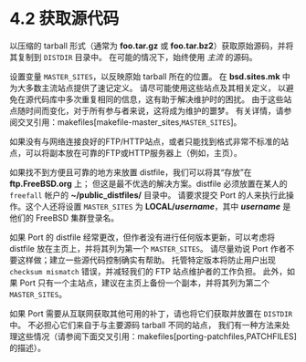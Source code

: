 # 4.2 获取源代码


以压缩的 tarball 形式（通常为 **foo.tar.gz** 或 **foo.tar.bz2**）获取原始源码，并将其复制到 `DISTDIR` 目录中。
在可能的情况下，始终使用 _主流_ 的源码。

设置变量 `MASTER_SITES`，以反映原始 tarball 所在的位置。
在 **bsd.sites.mk** 中为大多数主流站点提供了速记定义。
请尽可能使用这些站点及其相关定义，
以避免在源代码库中多次重复相同的信息，这有助于解决维护时的困扰。
由于这些站点随时间而变化，对于所有参与者来说，这将成为维护的噩梦。
有关详情，请参阅交叉引用：makefiles[makefile-master_sites,`MASTER_SITES`]。

如果没有与网络连接良好的FTP/HTTP站点，或者只能找到格式非常不标准的站点，可以将副本放在可靠的FTP或HTTP服务器上（例如，主页）。

如果找不到方便且可靠的地方来放置 distfile，我们可以将其“存放”在 **ftp.FreeBSD.org** 上；
但这是最不优选的解决方案。distfile 必须放置在某人的 `freefall` 帐户的 **~/public_distfiles/** 目录中。
请要求提交 Port 的人来执行此操作。这个人还将设置 `MASTER_SITES` 为 **LOCAL/_username_**，其中 **_username_** 是他们的 FreeBSD 集群登录名。

如果 Port 的 distfile 经常更改，但作者没有进行任何版本更新，可以考虑将 distfile 放在主页上，并将其列为第一个 `MASTER_SITES`。
请尽量劝说 Port 作者不要这样做；建立一些源代码控制确实有帮助。
托管特定版本将防止用户出现 `checksum mismatch` 错误，并减轻我们的 FTP 站点维护者的工作负担。
此外，如果 Port 只有一个主站点，建议在主页上备份一个副本，并将其列为第二个 `MASTER_SITES`。

如果 Port 需要从互联网获取其他可用的补丁，请也将它们获取并放置在 `DISTDIR` 中。
不必担心它们来自于与主要源码 tarball 不同的站点，
我们有一种方法来处理这些情况（请参阅下面交叉引用：makefiles[porting-patchfiles,PATCHFILES] 的描述）。
